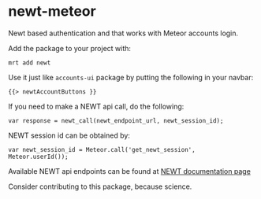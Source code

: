 newt-meteor
===========

Newt based authentication and that works with Meteor accounts login. 

Add the package to your project with:

    mrt add newt
  
Use it just like `accounts-ui` package by putting the following in your navbar:

    {{> newtAccountButtons }}
  
If you need to make a NEWT api call, do the following:
  
    var response = newt_call(newt_endpoint_url, newt_session_id);
  
NEWT session id can be obtained by:
  
    var newt_session_id = Meteor.call('get_newt_session', Meteor.userId());
  
Available NEWT api endpoints can be found at [NEWT documentation page](https://newt.nersc.gov/api/)

Consider contributing to this package, because science. 




